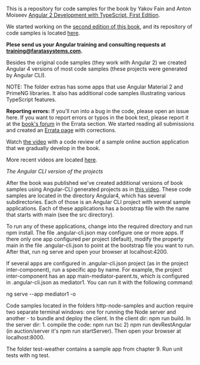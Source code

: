 This is a repository for code samples for the book by Yakov Fain and Anton Moiseev <a href="https://www.amazon.com/Angular-Development-TypeScript-Yakov-Fain/dp/1617293121">Angular 2 Development with TypeScript, First Edition</a>. 

We started working on the [second edition of this book](https://www.manning.com/books/angular-development-with-typescript-second-edition), and its repository of code samples is located [here](https://github.com/Farata/angulartypescript).

**Plese send us your Angular training and consulting requests at training@faratasystems.com.** 

Besides the original code samples (they work with Angular 2) we created Angular 4 versions of most code samples (these projects were generated by Angular CLI). 

NOTE: The folder extras has some apps that use Angular Material 2 and PrimeNG libraries. It also has additional code samples illustrating various TypeScript features.

**Reporting errors:**  If you'll run into a bug in the code, please open an issue here. If you want to report errors or typos in the book text, please report it at the <a href="https://forums.manning.com/forums/angular-2-development-with-typescript">book's forum</a> in the Errata section. We started reading all submissions and created an [Errata page](http://bit.ly/2nrJXLe) with corrections. 

Watch [the video](https://youtu.be/I809tajbVk4) with a code review of a sample online auction application that we gradually develop in the book.

More recent videos are located [here](https://yakovfain.com/2016/12/05/online-angular-workshops-for-your-organiation/).

*The Angular CLI version of the projects*

After the book was published we've created additional versions of book samples using Angular-CLI generated projects as in [this video](https://www.youtube.com/watch?time_continue=1&v=VKQEN7IyanU). These code samples are located in the directory Angular4, which has several subdirectories. Each of those is an Angular CLI project with several sample applications. Each of these applications has a bootstrap file with the name that starts with main (see the src directory). 

To run any of these applications, change into the required directory and run npm install. The file .angular-cli.json may configure one or more apps. If there only one app configured per project (default),  modify the property main in the file  .angular-cli.json to point at the bootstrap file you want to run.
After that, run ng serve and open your browser at localhost:4200.

If several apps are configured in .angular-cli.json project (as in the project inter-component), run a specific app by name. For example, the project inter-component has an app main-mediator-parent.ts, which is configured in .angular-cli.json as mediator1. You can run it with the following command: 

ng serve --app mediator1 -o

Code samples located in the folders http-node-samples and auction require two separate terminal windows: one for running the Node server and another - to bundle and deploy the client. 
In the client dir: npm run build. In the server dir: 1. compile the code: npm run tsc 2) npm run devRestAngular (in auction/server it's npm run startServer). Then open your browser at localhost:8000.

The folder test-weather contains a sample app from chapter 9. Run unit tests with ng test.
